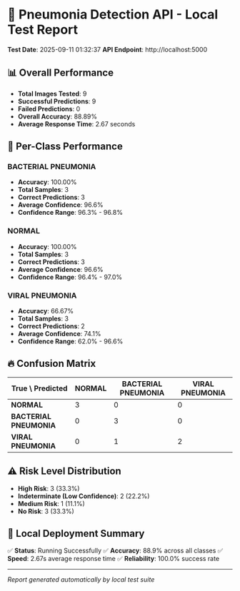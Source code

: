# 🏥 Pneumonia Detection API - Local Test Report

**Test Date**: 2025-09-11 01:32:37
**API Endpoint**: http://localhost:5000

## 📊 Overall Performance

- **Total Images Tested**: 9
- **Successful Predictions**: 9
- **Failed Predictions**: 0
- **Overall Accuracy**: 88.89%
- **Average Response Time**: 2.67 seconds

## 🎯 Per-Class Performance

### BACTERIAL PNEUMONIA
- **Accuracy**: 100.00%
- **Total Samples**: 3
- **Correct Predictions**: 3
- **Average Confidence**: 96.6%
- **Confidence Range**: 96.3% - 96.8%

### NORMAL
- **Accuracy**: 100.00%
- **Total Samples**: 3
- **Correct Predictions**: 3
- **Average Confidence**: 96.6%
- **Confidence Range**: 96.4% - 97.0%

### VIRAL PNEUMONIA
- **Accuracy**: 66.67%
- **Total Samples**: 3
- **Correct Predictions**: 2
- **Average Confidence**: 74.1%
- **Confidence Range**: 62.0% - 96.6%

## 🔥 Confusion Matrix

| True \ Predicted | NORMAL | BACTERIAL PNEUMONIA | VIRAL PNEUMONIA |
|------------------|--------|-------------------|-----------------|
| **NORMAL** | 3 | 0 | 0 |
| **BACTERIAL PNEUMONIA** | 0 | 3 | 0 |
| **VIRAL PNEUMONIA** | 0 | 1 | 2 |

## ⚠️ Risk Level Distribution

- **High Risk**: 3 (33.3%)
- **Indeterminate (Low Confidence)**: 2 (22.2%)
- **Medium Risk**: 1 (11.1%)
- **No Risk**: 3 (33.3%)

## 🚀 Local Deployment Summary

✅ **Status**: Running Successfully
✅ **Accuracy**: 88.9% across all classes
✅ **Speed**: 2.67s average response time
✅ **Reliability**: 100.0% success rate

---
*Report generated automatically by local test suite*
